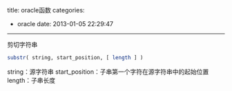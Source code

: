 title: oracle函数
categories:
  - oracle
date: 2013-01-05 22:29:47
---

剪切字符串
```sql
substr( string, start_position, [ length ] )
```
string：源字符串
start_position：子串第一个字符在源字符串中的起始位置
length：子串长度
